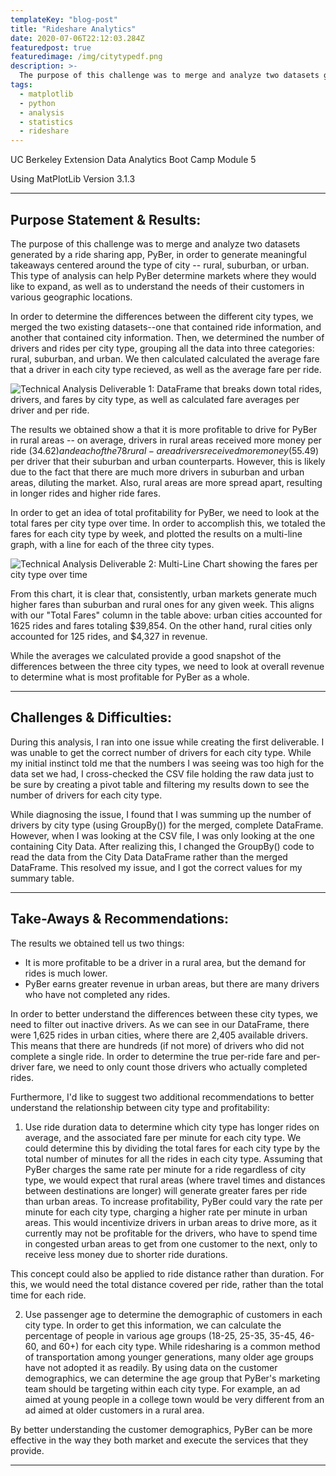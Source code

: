 ```yaml
---
templateKey: "blog-post"
title: "Rideshare Analytics"
date: 2020-07-06T22:12:03.284Z
featuredpost: true
featuredimage: /img/citytypedf.png
description: >-
  The purpose of this challenge was to merge and analyze two datasets generated by a ride sharing app, PyBer, in order to generate meaningful takeaways centered around the type of city -- rural, suburban, or urban. 
tags:
  - matplotlib
  - python
  - analysis
  - statistics
  - rideshare
---
```


UC Berkeley Extension Data Analytics Boot Camp Module 5

Using MatPlotLib Version 3.1.3

---

## Purpose Statement & Results:

The purpose of this challenge was to merge and analyze two datasets generated by a ride sharing app, PyBer, in order to generate meaningful takeaways centered around the type of city -- rural, suburban, or urban. This type of analysis can help PyBer determine markets where they would like to expand, as well as to understand the needs of their customers in various geographic locations.

In order to determine the differences between the different city types, we merged the two existing datasets--one that contained ride information, and another that contained city information. Then, we determined the number of drivers and rides per city type, grouping all the data into three categories: rural, suburban, and urban. We then calculated calculated the average fare that a driver in each city type recieved, as well as the average fare per ride.

![Technical Analysis Deliverable 1: DataFrame that breaks down total rides, drivers, and fares by city type, as well as calculated fare averages per driver and per ride.](/img/citytypedf.png)

The results we obtained show a that it is more profitable to drive for PyBer in rural areas -- on average, drivers in rural areas received more money per ride ($34.62) and each of the 78 rural-area drivers received more money ($55.49) per driver that their suburban and urban counterparts. However, this is likely due to the fact that there are much more drivers in suburban and urban areas, diluting the market. Also, rural areas are more spread apart, resulting in longer rides and higher ride fares.

In order to get an idea of total profitability for PyBer, we need to look at the total fares per city type over time. In order to accomplish this, we totaled the fares for each city type by week, and plotted the results on a multi-line graph, with a line for each of the three city types.

![Technical Analysis Deliverable 2: Multi-Line Chart showing the fares per city type over time](/img/fivethirtyeightplot.png)

From this chart, it is clear that, consistently, urban markets generate much higher fares than suburban and rural ones for any given week. This aligns with our "Total Fares" column in the table above: urban cities accounted for 1625 rides and fares totaling $39,854. On the other hand, rural cities only accounted for 125 rides, and $4,327 in revenue.

While the averages we calculated provide a good snapshot of the differences between the three city types, we need to look at overall revenue to determine what is most profitable for PyBer as a whole.

---

## Challenges & Difficulties:

During this analysis, I ran into one issue while creating the first deliverable. I was unable to get the correct number of drivers for each city type. While my initial instinct told me that the numbers I was seeing was too high for the data set we had, I cross-checked the CSV file holding the raw data just to be sure by creating a pivot table and filtering my results down to see the number of drivers for each city type.

While diagnosing the issue, I found that I was summing up the number of drivers by city type (using GroupBy()) for the merged, complete DataFrame. However, when I was looking at the CSV file, I was only looking at the one containing City Data. After realizing this, I changed the GroupBy() code to read the data from the City Data DataFrame rather than the merged DataFrame. This resolved my issue, and I got the correct values for my summary table.

---

## Take-Aways & Recommendations:

The results we obtained tell us two things:

- It is more profitable to be a driver in a rural area, but the demand for rides is much lower.
- PyBer earns greater revenue in urban areas, but there are many drivers who have not completed any rides.

In order to better understand the differences between these city types, we need to filter out inactive drivers. As we can see in our DataFrame, there were 1,625 rides in urban cities, where there are 2,405 available drivers. This means that there are hundreds (if not more) of drivers who did not complete a single ride. In order to determine the true per-ride fare and per-driver fare, we need to only count those drivers who actually completed rides.

Furthermore, I'd like to suggest two additional recommendations to better understand the relationship between city type and profitability:

1. Use ride duration data to determine which city type has longer rides on average, and the associated fare per minute for each city type. We could determine this by dividing the total fares for each city type by the total number of minutes for all the rides in each city type. Assuming that PyBer charges the same rate per minute for a ride regardless of city type, we would expect that rural areas (where travel times and distances between destinations are longer) will generate greater fares per ride than urban areas. To increase profitability, PyBer could vary the rate per minute for each city type, charging a higher rate per minute in urban areas. This would incentivize drivers in urban areas to drive more, as it currently may not be profitable for the drivers, who have to spend time in congested urban areas to get from one customer to the next, only to receive less money due to shorter ride durations.

This concept could also be applied to ride distance rather than duration. For this, we would need the total distance covered per ride, rather than the total time for each ride.

2. Use passenger age to determine the demographic of customers in each city type. In order to get this information, we can calculate the percentage of people in various age groups (18-25, 25-35, 35-45, 46-60, and 60+) for each city type. While ridesharing is a common method of transportation among younger generations, many older age groups have not adopted it as readily. By using data on the customer demographics, we can determine the age group that PyBer's marketing team should be targeting within each city type. For example, an ad aimed at young people in a college town would be very different from an ad aimed at older customers in a rural area.

By better understanding the customer demographics, PyBer can be more effective in the way they both market and execute the services that they provide.

---
